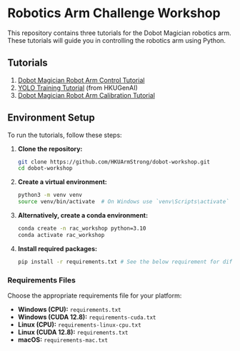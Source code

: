 # Robotics Arm Challenge Workshop

This repository contains three tutorials for the Dobot Magician robotics arm. These tutorials will guide you in controlling the robotics arm using Python.

## Tutorials

1. [Dobot Magician Robot Arm Control Tutorial](dobot.ipynb)
2. [YOLO Training Tutorial](yolov8-obb.ipynb) (from HKUGenAI)
3. [Dobot Magician Robot Arm Calibration Tutorial](calibration.ipynb)

## Environment Setup

To run the tutorials, follow these steps:

1. **Clone the repository:**
    ```bash
    git clone https://github.com/HKUArmStrong/dobot-workshop.git
    cd dobot-workshop
    ```

2. **Create a virtual environment:**
    ```bash
    python3 -m venv venv
    source venv/bin/activate  # On Windows use `venv\Scripts\activate`
    ```

3. **Alternatively, create a conda environment:**
    ```bash
    conda create -n rac_workshop python=3.10
    conda activate rac_workshop
    ```

4. **Install required packages:**
    ```bash
    pip install -r requirements.txt # See the below requirement for difference hardware and OS. 
    ```

### Requirements Files

Choose the appropriate requirements file for your platform:

- **Windows (CPU):** `requirements.txt`
- **Windows (CUDA 12.8):** `requirements-cuda.txt`
- **Linux (CPU):** `requirements-linux-cpu.txt`
- **Linux (CUDA 12.8):** `requirements.txt`
- **macOS:** `requirements-mac.txt`

